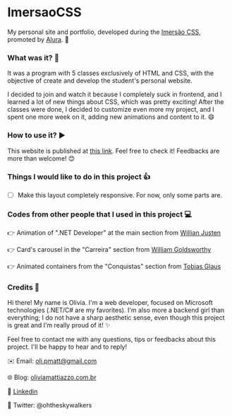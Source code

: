 # ImersaoCSS 
My personal site and portfolio, developed during the [Imersão CSS](https://www.alura.com.br/imersao-css/), promoted by [Alura](https://www.alura.com.br/). :school:

### What was it? :thought_balloon:
It was a program with 5 classes exclusively of HTML and CSS, with the objective of create and develop the student's personal website.

I decided to join and watch it because I completely suck in frontend, and I learned a lot of new things about CSS, which was pretty exciting! After the classes were done, I decided to customize even more my project, and I spent one more week on it, adding new animations and content to it. :smile:

### How to use it? :arrow_forward:
This website is published at [this link](https://oliviamattiazzo.github.io/ImersaoCSS/). Feel free to check it! Feedbacks are more than welcome! :blush:

### Things I would like to do in this project :+1:
- [ ] Make this layout completely responsive. For now, only some parts are.

### Codes from other people that I used in this project :computer:
:point_right: Animation of ".NET Developer" at the main section from [Willian Justen](https://willianjusten.com.br/criando-uma-animacao-de-digitacao-com-css/)

:point_right: Card's carousel in the "Carreira" section from [William Goldsworthy](https://codepen.io/william-goldsworthy/pen/JzVajj)

:point_right: Animated containers from the "Conquistas" section from [Tobias Glaus](https://codepen.io/tobiasglaus/pen/wxepwv)

### Credits :raising_hand:
Hi there! My name is Olivia. I'm a web developer, focused on Microsoft technologies (.NET/C# are my favorites). I'm also more a backend girl than everything; I do not have a sharp aesthetic sense, even though this project is great and I'm really proud of it! :sparkles:

Feel free to contact me with any questions, tips or feedbacks about this project. I'll be happy to hear and to reply!

:envelope: Email: oli.pmatt@gmail.com

:globe_with_meridians: Blog: [oliviamattiazzo.com.br](http://oliviamattiazzo.com.br/)

:iphone: [Linkedin](https://www.linkedin.com/in/olivia-pachele-mattiazzo-433a8711b/)

:hatched_chick: Twitter: @ohtheskywalkers

